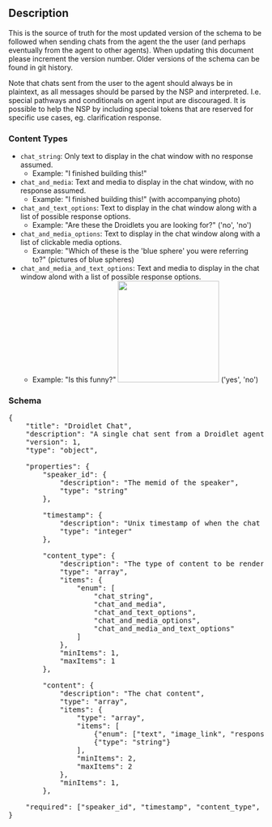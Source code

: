 ## Description ##
This is the source of truth for the most updated version of the schema to be followed when sending chats from the agent the the user (and perhaps eventually from the agent to other agents).  When updating this document please increment the version number.  Older versions of the schema can be found in git history.

Note that chats sent from the user to the agent should always be in plaintext, as all messages should be parsed by the NSP and interpreted.  I.e. special pathways and conditionals on agent input are discouraged.  It is possible to help the NSP by including special tokens that are reserved for specific use cases, eg. clarification response.

### Content Types ###
 - `chat_string`: Only text to display in the chat window with no response assumed.
    - Example: "I finished building this!"
 - `chat_and_media`: Text and media to display in the chat window, with no response assumed.
    - Example: "I finished building this!" (with accompanying photo)
 - `chat_and_text_options`: Text to display in the chat window along with a list of possible response options.
    - Example: "Are these the Droidlets you are looking for?" ('no', 'no')
 - `chat_and_media_options`: Text to display in the chat window along with a list of clickable media options.
    - Example: "Which of these is the 'blue sphere' you were referring to?" (pictures of blue spheres)
 - `chat_and_media_and_text_options`: Text and media to display in the chat window alond with a list of possible response options.
    - Example: "Is this funny?" <img src='https://external-preview.redd.it/hWh_8TpqrT6zAwpzHJ_m9Rx3iHjc_yI4zSI6aazMFTc.jpg?auto=webp&s=6d8006ac3edca5bad98dd7b5b9a4a8d5554eaff0' width="200"> ('yes', 'no')

### Schema ###

<pre>
{
	"title": "Droidlet Chat",
	"description": "A single chat sent from a Droidlet agent to the user",
    "version": 1,
	"type": "object",
	
	"properties": {
		"speaker_id": {
			"description": "The memid of the speaker",
			"type": "string"
		},

		"timestamp": {
			"description": "Unix timestamp of when the chat was sent",
			"type": "integer"
		},

		"content_type": {
			"description": "The type of content to be rendered to the user",
			"type": "array",
			"items": {
                "enum": [
                    "chat_string",
                    "chat_and_media",
                    "chat_and_text_options",
                    "chat_and_media_options",
                    "chat_and_media_and_text_options"
                ]
			},
            "minItems": 1,
            "maxItems": 1
		},
		
		"content": {
			"description": "The chat content",
			"type": "array",
            "items": {
                "type": "array",
                "items": [
                    {"enum": ["text", "image_link", "response_option", "response_image_link"]},
                    {"type": "string"}
                ],
                "minItems": 2,
                "maxItems": 2
			},
            "minItems": 1,
		},

	"required": ["speaker_id", "timestamp", "content_type", "content"]
}
</pre>
